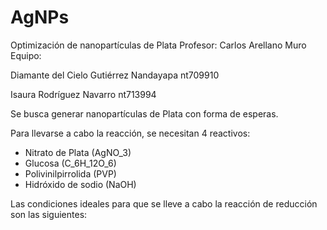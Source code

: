 # AgNPs
Optimización de nanopartículas de Plata
Profesor: Carlos Arellano Muro
Equipo: 

Diamante del Cielo Gutiérrez Nandayapa nt709910

Isaura Rodríguez Navarro nt713994

Se busca generar nanopartículas de Plata con forma de esperas.

Para llevarse a cabo la reacción, se necesitan 4 reactivos:

* Nitrato de Plata (AgNO_3)
* Glucosa (C_6H_12O_6) 
* Polivinilpirrolida (PVP)
* Hidróxido de sodio (NaOH)

Las condiciones ideales para que se lleve a cabo la reacción de reducción son las siguientes:
